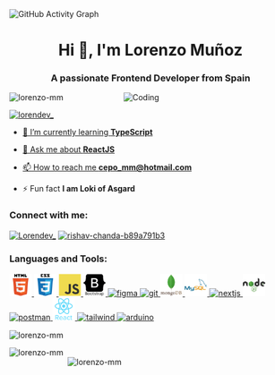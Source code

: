 <img src="https://github-readme-activity-graph.vercel.app/graph?username=lorenzo-mm&theme=high-contrast&height=250" alt="GitHub Activity Graph">

<h1 align="center">Hi 👋, I'm Lorenzo Muñoz</h1>
<h3 align="center">A passionate Frontend Developer from Spain</h3>
<img align="right" alt="Coding" width="300" src="https://cdn.dribbble.com/users/1162077/screenshots/3848914/programmer.gif">

<p align="left"> <img src="https://komarev.com/ghpvc/?username=lorenzo-mm&label=Profile%20views&color=0e75b6&style=flat" alt="lorenzo-mm" /> </p>

<p align="left"> <a href="https://twitter.com/lorendev_" target="blank"><img src="https://img.shields.io/twitter/follow/lorendev_?logo=twitter&style=for-the-badge" alt="lorendev_"  </p>

- 🌱 I’m currently learning **TypeScript**

- 💬 Ask me about **ReactJS**

- 📫 How to reach me **cepo_mm@hotmail.com**

- ⚡ Fun fact **I am Loki of Asgard**

<h3 align="left">Connect with me:</h3>
<p align="left">
<a href="https://twitter.com/Lorendev_" target="blank"><img align="center" src="https://raw.githubusercontent.com/rahuldkjain/github-profile-readme-generator/master/src/images/icons/Social/twitter.svg" alt="Lorendev_" height="30" width="40" /></a>
<a href="https://www.linkedin.com/in/lorenzo-mmu%C3%B1oz" target="blank"><img align="center" src="https://raw.githubusercontent.com/rahuldkjain/github-profile-readme-generator/master/src/images/icons/Social/linked-in-alt.svg" alt="rishav-chanda-b89a791b3" height="30" width="40" /></a>
</p>

<h3 align="left">Languages and Tools:</h3>
<p align="left"> <a href="https://www.w3.org/html/" target="_blank" rel="noreferrer"> <img src="https://raw.githubusercontent.com/devicons/devicon/master/icons/html5/html5-original-wordmark.svg" alt="html5" width="40" height="40"/> </a> <a href="https://www.w3schools.com/css/" target="_blank" rel="noreferrer"> <img src="https://raw.githubusercontent.com/devicons/devicon/master/icons/css3/css3-original-wordmark.svg" alt="css3" width="40" height="40"/> </a> <a href="https://developer.mozilla.org/en-US/docs/Web/JavaScript" target="_blank" rel="noreferrer"> <img src="https://raw.githubusercontent.com/devicons/devicon/master/icons/javascript/javascript-original.svg" alt="javascript" width="40" height="40"/> </a> <a href="https://getbootstrap.com" target="_blank" rel="noreferrer"> <img src="https://raw.githubusercontent.com/devicons/devicon/master/icons/bootstrap/bootstrap-plain-wordmark.svg" alt="bootstrap" width="40" height="40"/> </a> <a href="https://www.figma.com/" target="_blank" rel="noreferrer"> <img src="https://www.vectorlogo.zone/logos/figma/figma-icon.svg" alt="figma" width="40" height="40"/> </a> <a href="https://git-scm.com/" target="_blank" rel="noreferrer"> <img src="https://www.vectorlogo.zone/logos/git-scm/git-scm-icon.svg" alt="git" width="40" height="40"/> </a>  <a href="https://www.mongodb.com/" target="_blank" rel="noreferrer"> <img src="https://raw.githubusercontent.com/devicons/devicon/master/icons/mongodb/mongodb-original-wordmark.svg" alt="mongodb" width="40" height="40"/> </a> <a href="https://www.mysql.com/" target="_blank" rel="noreferrer"> <img src="https://raw.githubusercontent.com/devicons/devicon/master/icons/mysql/mysql-original-wordmark.svg" alt="mysql" width="40" height="40"/> </a> <a href="https://nextjs.org/" target="_blank" rel="noreferrer"> <img src="https://cdn.worldvectorlogo.com/logos/nextjs-2.svg" alt="nextjs" width="40" height="40"/> </a> <a href="https://nodejs.org" target="_blank" rel="noreferrer"> <img src="https://raw.githubusercontent.com/devicons/devicon/master/icons/nodejs/nodejs-original-wordmark.svg" alt="nodejs" width="40" height="40"/> </a> <a href="https://postman.com" target="_blank" rel="noreferrer"> <img src="https://www.vectorlogo.zone/logos/getpostman/getpostman-icon.svg" alt="postman" width="40" height="40"/> </a> <a href="https://reactjs.org/" target="_blank" rel="noreferrer"> <img src="https://raw.githubusercontent.com/devicons/devicon/master/icons/react/react-original-wordmark.svg" alt="react" width="40" height="40"/> </a> <a href="https://tailwindcss.com/" target="_blank" rel="noreferrer"> <img src="https://www.vectorlogo.zone/logos/tailwindcss/tailwindcss-icon.svg" alt="tailwind" width="40" height="40"/> </a> <a href="https://www.arduino.cc/" target="_blank" rel="noreferrer"> <img src="https://cdn.worldvectorlogo.com/logos/arduino-1.svg" alt="arduino" width="40" height="40"/> </a> </p>

<div display: flex; align-items: center; flex-direction: column; justify-content: center;> 
 <p> <img align="center" width="300" src="https://github-readme-stats.vercel.app/api/top-langs/?username=lorenzo-mm&theme=blue-green&hide_border=true&include_all_commits=true&count_private=true&layout=compact" alt="lorenzo-mm" /></p>
 <p> <img align="left" width="400" src="https://github-readme-streak-stats.herokuapp.com/?user=lorenzo-mm&theme=blue-green&hide_border=true" alt="lorenzo-mm" /></p>
 <p>&nbsp;<img align="right" width="400" src="https://github-readme-stats.vercel.app/api?username=lorenzo-mm&theme=blue-green&hide_border=true&include_all_commits=true&count_private=true" alt="lorenzo-mm" /></p>
</div>

